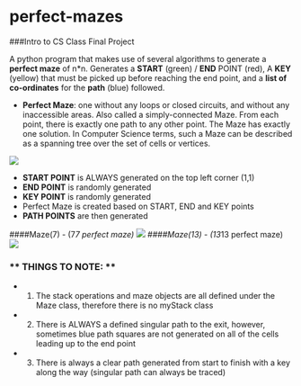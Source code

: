 # perfect-mazes 
###Intro to CS Class Final Project

A python program that makes use of several algorithms to generate a **perfect maze** of n*n. Generates a **START** (green) / **END** POINT (red), A **KEY** (yellow) that must be picked up before reaching the end point, and a **list of co-ordinates** for the **path** (blue) followed.

* **Perfect Maze**: one without any loops or closed circuits, and without any inaccessible areas. Also called a simply-connected Maze. From each point, there is exactly one path to any other point. The Maze has exactly one solution. In Computer Science terms, such a Maze can be described as a spanning tree over the set of cells or vertices.

![](http://i.imgur.com/0ocBxyT.png)

* **START POINT** is ALWAYS generated on the top left corner (1,1)
* **END POINT** is randomly generated
* **KEY POINT** is randomly generated 
* Perfect Maze is created based on START, END and KEY points
* **PATH POINTS** are then generated

####Maze(7) - (7*7 perfect maze)
![](http://i.imgur.com/tqdzBui.png)
####Maze(13) - (13*13 perfect maze)
![](http://i.imgur.com/J0AceiH.png)

### ** THINGS TO NOTE: ** 

* 1) The stack operations and maze objects are all defined under the Maze class, therefore there is no myStack class
* 2) There is ALWAYS a defined singular path to the exit, however, sometimes blue path squares are not generated on all of the cells leading up to the end point
* 3) There is always a clear path generated from start to finish with a key along the way (singular path can always be traced)

